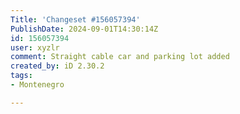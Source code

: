```yaml
---
Title: 'Changeset #156057394'
PublishDate: 2024-09-01T14:30:14Z
id: 156057394
user: xyzlr
comment: Straight cable car and parking lot added
created_by: iD 2.30.2
tags:
- Montenegro

---
```

